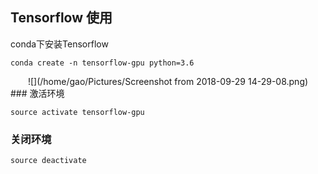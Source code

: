 ## Tensorflow 使用
conda下安装Tensorflow

```conda create -n tensorflow-gpu python=3.6```
<div align=center>
![](/home/gao/Pictures/Screenshot from 2018-09-29 14-29-08.png)
</div>
### 激活环境

```source activate tensorflow-gpu```
### 关闭环境
```source deactivate```
